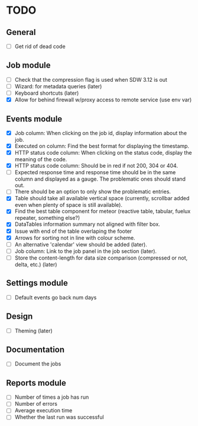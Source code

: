 # TODO

## General
- [ ] Get rid of dead code

## Job module
- [ ] Check that the compression flag is used when SDW 3.12 is out
- [ ] Wizard: for metadata queries (later)
- [ ] Keyboard shortcuts (later)
- [x] Allow for behind firewall w/proxy access to remote service (use env var)

## Events module
- [x] Job column: When clicking on the job id, display information about the job.
- [x] Executed on column: Find the best format for displaying the timestamp.
- [x] HTTP status code column: When clicking on the status code, display the meaning of the code.
- [x] HTTP status code column: Should be in red if not 200, 304 or 404.
- [ ] Expected response time and response time should be in the same column and displayed as a gauge. The problematic ones should stand out.
- [ ] There should be an option to only show the problematic entries.
- [x] Table should take all available vertical space (currently, scrollbar added even when plenty of space is still available).
- [x] Find the best table component for meteor (reactive table, tabular, fuelux repeater, something else?)
- [x] DataTables information summary not aligned with filter box.
- [x] Issue with end of the table overlaping the footer
- [x] Arrows for sorting not in line with colour scheme.
- [ ] An alternative 'calendar' view should be added (later).
- [ ] Job column: Link to the job panel in the job section (later).
- [ ] Store the content-length for data size comparison (compressed or not, delta, etc.) (later)

## Settings module
- [ ] Default events go back num days

## Design
- [ ] Theming (later)

## Documentation
- [ ] Document the jobs

## Reports module
- [ ] Number of times a job has run
- [ ] Number of errors
- [ ] Average execution time
- [ ] Whether the last run was successful
